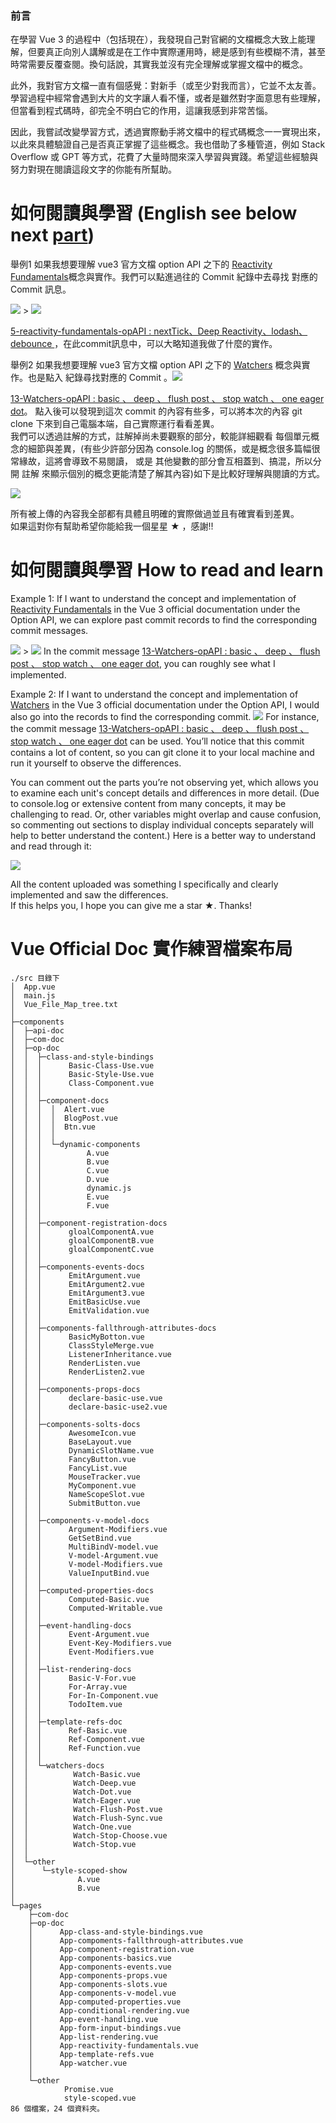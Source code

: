 ### 前言
在學習 Vue 3 的過程中（包括現在），我發現自己對官網的文檔概念大致上能理解，但要真正向別人講解或是在工作中實際運用時，總是感到有些模糊不清，甚至時常需要反覆查閱。換句話說，其實我並沒有完全理解或掌握文檔中的概念。

此外，我對官方文檔一直有個感覺：對新手（或至少對我而言），它並不太友善。學習過程中經常會遇到大片的文字讓人看不懂，或者是雖然對字面意思有些理解，但當看到程式碼時，卻完全不明白它的作用，這讓我感到非常苦惱。

因此，我嘗試改變學習方式，透過實際動手將文檔中的程式碼概念一一實現出來，以此來具體驗證自己是否真正掌握了這些概念。我也借助了多種管道，例如 Stack Overflow 或 GPT 等方式，花費了大量時間來深入學習與實踐。希望這些經驗與努力對現在閱讀這段文字的你能有所幫助。

# 如何閱讀與學習 (English see below next [part](https://github.com/leo41271/Vue-EcoSystem-Doc-Learn?tab=readme-ov-file#%E5%A6%82%E4%BD%95%E9%96%B1%E8%AE%80%E8%88%87%E5%AD%B8%E7%BF%92-how-to-read-and-learn))
舉例1 如果我想要理解 vue3 官方文檔 option API 之下的 [Reactivity Fundamentals](https://vuejs.org/guide/essentials/reactivity-fundamentals.html)概念與實作。我們可以點進過往的 Commit 紀錄中去尋找 對應的 Commit 訊息。

![](./Vue3-Official-Doc-Learn/screenshots/readmeGitCommit.png) >
![](./Vue3-Official-Doc-Learn/screenshots/readmeGitCommit2.png)

[5-reactivity-fundamentals-opAPI : nextTick、Deep Reactivity、lodash、debounce
](https://github.com/leo41271/Vue-EcoSystem-Doc-Learn/commit/0642b3a91dbf522a152333d50b59ec999ae5d334)，在此commit訊息中，可以大略知道我做了什麼的實作。

舉例2 如果我想要理解 vue3 官方文檔 option API 之下的 [Watchers](https://vuejs.org/guide/essentials/watchers.html) 概念與實作。也是點入 紀錄尋找對應的 Commit
。![](./Vue3-Official-Doc-Learn/screenshots/readmeGitCommit3.png)

[13-Watchers-opAPI : basic 、 deep 、 flush post 、 stop watch 、 one eager dot](https://github.com/leo41271/Vue-EcoSystem-Doc-Learn/commit/74cec6fda03ff06de5f941a0c9d0dacd6f8683dc)。
點入後可以發現到這次 commit 的內容有些多，可以將本次的內容 git clone 下來到自己電腦本端，自己實際運行看看差異。  
我們可以透過註解的方式，註解掉尚未要觀察的部分，較能詳細觀看 每個單元概念的細節與差異，(有些少許部分因為 console.log 的關係，或是概念很多篇幅很常緣故，這將會導致不易閱讀， 或是 其他變數的部分會互相蓋到、搞混，所以分開 註解 來顯示個別的概念更能清楚了解其內容)如下是比較好理解與閱讀的方式。

![](./Vue3-Official-Doc-Learn/screenshots/readmeGitCommit4.png)

所有被上傳的內容我全部都有具體且明確的實際做過並且有確實看到差異。  
如果這對你有幫助希望你能給我一個星星 ★ ，感謝!!

# 如何閱讀與學習 How to read and learn
Example 1: If I want to understand the concept and implementation of [Reactivity Fundamentals](https://vuejs.org/guide/essentials/reactivity-fundamentals.html) in the Vue 3 official documentation under the Option API, we can explore past commit records to find the corresponding commit messages.

![](./Vue3-Official-Doc-Learn/screenshots/readmeGitCommit.png) >
![](./Vue3-Official-Doc-Learn/screenshots/readmeGitCommit2.png)
In the commit message [13-Watchers-opAPI : basic 、 deep 、 flush post 、 stop watch 、 one eager dot](https://github.com/leo41271/Vue-EcoSystem-Doc-Learn/commit/74cec6fda03ff06de5f941a0c9d0dacd6f8683dc), you can roughly see what I implemented.

Example 2: If I want to understand the concept and implementation of [Watchers](https://vuejs.org/guide/essentials/watchers.html) in the Vue 3 official documentation under the Option API, I would also go into the records to find the corresponding commit.
![](./Vue3-Official-Doc-Learn/screenshots/readmeGitCommit3.png)
For instance, the commit message [13-Watchers-opAPI : basic 、 deep 、 flush post 、 stop watch 、 one eager dot](https://github.com/leo41271/Vue-EcoSystem-Doc-Learn/commit/74cec6fda03ff06de5f941a0c9d0dacd6f8683dc) can be used. You’ll notice that this commit contains a lot of content, so you can git clone it to your local machine and run it yourself to observe the differences.

You can comment out the parts you’re not observing yet, which allows you to examine each unit's concept details and differences in more detail. (Due to console.log or extensive content from many concepts, it may be challenging to read. Or, other variables might overlap and cause confusion, so commenting out sections to display individual concepts separately will help to better understand the content.) Here is a better way to understand and read through it:

![](./Vue3-Official-Doc-Learn/screenshots/readmeGitCommit4.png)

All the content uploaded was something I specifically and clearly implemented and saw the differences.  
If this helps you, I hope you can give me a star ★. Thanks!

# Vue Official Doc 實作練習檔案布局

```
./src 目錄下
│  App.vue
│  main.js
│  Vue_File_Map_tree.txt
│  
├─components
│  ├─api-doc
│  ├─com-doc
│  ├─op-doc
│  │  ├─class-and-style-bindings
│  │  │      Basic-Class-Use.vue
│  │  │      Basic-Style-Use.vue
│  │  │      Class-Component.vue
│  │  │      
│  │  ├─component-docs
│  │  │  │  Alert.vue
│  │  │  │  BlogPost.vue
│  │  │  │  Btn.vue
│  │  │  │  
│  │  │  └─dynamic-components
│  │  │          A.vue
│  │  │          B.vue
│  │  │          C.vue
│  │  │          D.vue
│  │  │          dynamic.js
│  │  │          E.vue
│  │  │          F.vue
│  │  │          
│  │  ├─component-registration-docs
│  │  │      gloalComponentA.vue
│  │  │      gloalComponentB.vue
│  │  │      gloalComponentC.vue
│  │  │      
│  │  ├─components-events-docs
│  │  │      EmitArgument.vue
│  │  │      EmitArgument2.vue
│  │  │      EmitArgument3.vue
│  │  │      EmitBasicUse.vue
│  │  │      EmitValidation.vue
│  │  │      
│  │  ├─components-fallthrough-attributes-docs
│  │  │      BasicMyBotton.vue
│  │  │      ClassStyleMerge.vue
│  │  │      ListenerInheritance.vue
│  │  │      RenderListen.vue
│  │  │      RenderListen2.vue
│  │  │      
│  │  ├─components-props-docs
│  │  │      declare-basic-use.vue
│  │  │      declare-basic-use2.vue
│  │  │      
│  │  ├─components-solts-docs
│  │  │      AwesomeIcon.vue
│  │  │      BaseLayout.vue
│  │  │      DynamicSlotName.vue
│  │  │      FancyButton.vue
│  │  │      FancyList.vue
│  │  │      MouseTracker.vue
│  │  │      MyComponent.vue
│  │  │      NameScopeSlot.vue
│  │  │      SubmitButton.vue
│  │  │      
│  │  ├─components-v-model-docs
│  │  │      Argument-Modifiers.vue
│  │  │      GetSetBind.vue
│  │  │      MultiBindV-model.vue
│  │  │      V-model-Argument.vue
│  │  │      V-model-Modifiers.vue
│  │  │      ValueInputBind.vue
│  │  │      
│  │  ├─computed-properties-docs
│  │  │      Computed-Basic.vue
│  │  │      Computed-Writable.vue
│  │  │      
│  │  ├─event-handling-docs
│  │  │      Event-Argument.vue
│  │  │      Event-Key-Modifiers.vue
│  │  │      Event-Modifiers.vue
│  │  │      
│  │  ├─list-rendering-docs
│  │  │      Basic-V-For.vue
│  │  │      For-Array.vue
│  │  │      For-In-Component.vue
│  │  │      TodoItem.vue
│  │  │      
│  │  ├─template-refs-doc
│  │  │      Ref-Basic.vue
│  │  │      Ref-Component.vue
│  │  │      Ref-Function.vue
│  │  │      
│  │  └─watchers-docs
│  │          Watch-Basic.vue
│  │          Watch-Deep.vue
│  │          Watch-Dot.vue
│  │          Watch-Eager.vue
│  │          Watch-Flush-Post.vue
│  │          Watch-Flush-Sync.vue
│  │          Watch-One.vue
│  │          Watch-Stop-Choose.vue
│  │          Watch-Stop.vue
│  │          
│  └─other
│      └─style-scoped-show
│              A.vue
│              B.vue
│              
└─pages
    ├─com-doc
    ├─op-doc
    │      App-class-and-style-bindings.vue
    │      App-compoments-fallthrough-attributes.vue
    │      App-component-registration.vue
    │      App-components-basics.vue
    │      App-components-events.vue
    │      App-components-props.vue
    │      App-components-slots.vue
    │      App-components-v-model.vue
    │      App-computed-properties.vue
    │      App-conditional-rendering.vue
    │      App-event-handling.vue
    │      App-form-input-bindings.vue
    │      App-list-rendering.vue
    │      App-reactivity-fundamentals.vue
    │      App-template-refs.vue
    │      App-watcher.vue
    │      
    └─other
            Promise.vue
            style-scoped.vue
86 個檔案，24 個資料夾。
```